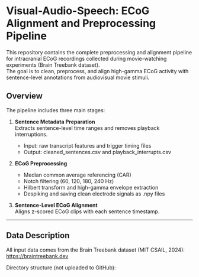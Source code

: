 # Visual-Audio-Speech: ECoG Alignment and Preprocessing Pipeline

This repository contains the complete preprocessing and alignment pipeline for intracranial ECoG recordings collected during movie-watching experiments (Brain Treebank dataset).  
The goal is to clean, preprocess, and align high-gamma ECoG activity with sentence-level annotations from audiovisual movie stimuli.


## Overview

The pipeline includes three main stages:

1. **Sentence Metadata Preparation**  
   Extracts sentence-level time ranges and removes playback interruptions.  
   - Input: raw transcript features and trigger timing files  
   - Output: cleaned_sentences.csv and playback_interrupts.csv

2. **ECoG Preprocessing**  
   - Median common average referencing (CAR)  
   - Notch filtering (60, 120, 180, 240 Hz)  
   - Hilbert transform and high-gamma envelope extraction  
   - Despiking and saving clean electrode signals as .npy files

3. **Sentence-Level ECoG Alignment**  
   Aligns z-scored ECoG clips with each sentence timestamp.

---

## Data Description

All input data comes from the Brain Treebank dataset (MIT CSAIL, 2024): https://braintreebank.dev

Directory structure (not uploaded to GitHub):

